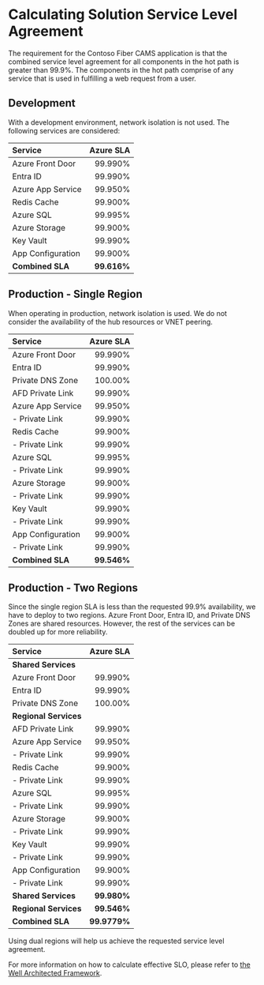 # Calculating Solution Service Level Agreement

The requirement for the Contoso Fiber CAMS application is that the combined service level agreement for all components in the hot path is greater than 99.9%.  The components in the hot path comprise of any service that is used in fulfilling a web request from a user.  

## Development

With a development environment, network isolation is not used.  The following services are considered:

| Service           | Azure SLA |
|:------------------|----------:|
| Azure Front Door  | 99.990%   |
| Entra ID          | 99.990%   |
| Azure App Service | 99.950%   |
| Redis Cache       | 99.900%   |
| Azure SQL         | 99.995%   |
| Azure Storage     | 99.900%   |
| Key Vault         | 99.990%   |
| App Configuration | 99.900%   |
| **Combined SLA**  | **99.616%** |

## Production - Single Region

When operating in production, network isolation is used.  We do not consider the availability of the hub resources or VNET peering.

| Service           | Azure SLA |
|:------------------|----------:|
| Azure Front Door  | 99.990%   |
| Entra ID          | 99.990%   |
| Private DNS Zone  | 100.00%   |
| AFD Private Link  | 99.990%   |
| Azure App Service | 99.950%   |
| - Private Link    | 99.990%   |
| Redis Cache       | 99.900%   |
| - Private Link    | 99.990%   |
| Azure SQL         | 99.995%   |
| - Private Link    | 99.990%   |
| Azure Storage     | 99.900%   |
| - Private Link    | 99.990%   |
| Key Vault         | 99.990%   |
| - Private Link    | 99.990%   |
| App Configuration | 99.900%   |
| - Private Link    | 99.990%   |
| **Combined SLA**  | **99.546%** |

## Production - Two Regions

Since the single region SLA is less than the requested 99.9% availability, we have to deploy to two regions.  Azure Front Door, Entra ID, and Private DNS Zones are shared resources.  However, the rest of the services can be doubled up for more reliability.

| Service           | Azure SLA |
|:------------------|----------:|
| **Shared Services** ||
| Azure Front Door  | 99.990%   |
| Entra ID          | 99.990%   |
| Private DNS Zone  | 100.00%   |
| **Regional Services** ||
| AFD Private Link  | 99.990%   |
| Azure App Service | 99.950%   |
| - Private Link    | 99.990%   |
| Redis Cache       | 99.900%   |
| - Private Link    | 99.990%   |
| Azure SQL         | 99.995%   |
| - Private Link    | 99.990%   |
| Azure Storage     | 99.900%   |
| - Private Link    | 99.990%   |
| Key Vault         | 99.990%   |
| - Private Link    | 99.990%   |
| App Configuration | 99.900%   |
| - Private Link    | 99.990%   |
| **Shared Services**   | **99.980%**   |
| **Regional Services** | **99.546%**   |
| **Combined SLA**      | **99.9779%**  |

Using dual regions will help us achieve the requested service level agreement.

For more information on how to calculate effective SLO, please refer to [the Well Architected Framework](https://learn.microsoft.com/azure/well-architected/reliability/metrics).
